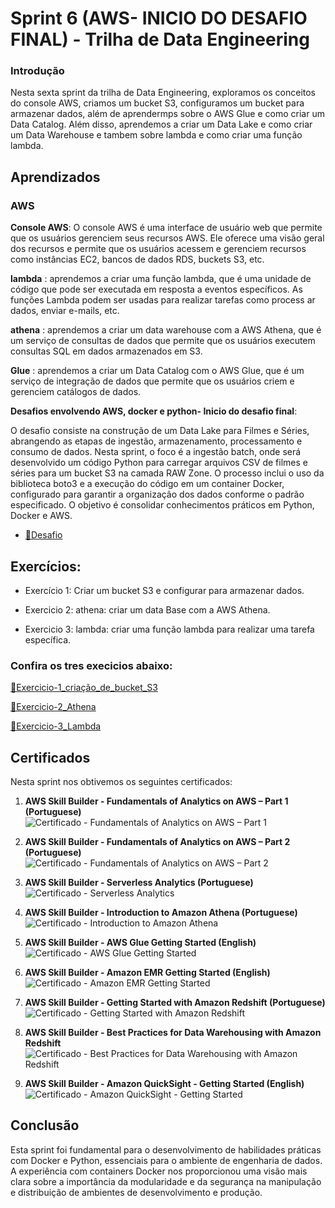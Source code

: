 # Sprint 6 (AWS- INICIO DO DESAFIO FINAL) - Trilha de Data Engineering

### Introdução

Nesta sexta sprint da trilha de Data Engineering, exploramos os conceitos do console AWS, criamos um bucket S3, configuramos um bucket para armazenar dados, além de aprendermps sobre o AWS Glue e como criar um Data Catalog. Além disso, aprendemos a criar um Data Lake e como criar um Data Warehouse e tambem sobre lambda e como criar uma função lambda.
## Aprendizados

### AWS
 **Console AWS**: O console AWS é uma interface de usuário web que permite que os usuários gerenciem seus recursos AWS. Ele oferece uma visão geral dos recursos e permite que os usuários acessem e gerenciem recursos como instâncias EC2, bancos de dados RDS, buckets S3, etc.

 **lambda** : aprendemos a criar uma função lambda, que é uma unidade de código que pode ser executada em resposta a eventos específicos. As funções Lambda podem ser usadas para realizar tarefas como process ar dados, enviar e-mails, etc.

 **athena** : aprendemos a criar um data warehouse com a AWS Athena, que é um serviço de consultas de dados que permite que os usuários executem consultas SQL em dados armazenados em S3.

 **Glue** : aprendemos a criar um Data Catalog com o AWS Glue, que é um serviço de integração de dados que permite que os usuários criem e gerenciem catálogos de dados.
 

**Desafios envolvendo AWS, docker e python- Inicio do desafio final**: 

O desafio consiste na construção de um Data Lake para Filmes e Séries, abrangendo as etapas de ingestão, armazenamento, processamento e consumo de dados. Nesta sprint, o foco é a ingestão batch, onde será desenvolvido um código Python para carregar arquivos CSV de filmes e séries para um bucket S3 na camada RAW Zone. O processo inclui o uso da biblioteca boto3 e a execução do código em um container Docker, configurado para garantir a organização dos dados conforme o padrão especificado. O objetivo é consolidar conhecimentos práticos em Python, Docker e AWS.

- [📁Desafio](../sprint_6/desafio)



## Exercícios: 

- Exercício 1: Criar um bucket S3 e configurar para armazenar dados.

- Exercicio 2: athena: criar um data Base com a AWS Athena.

- Exercicio 3: lambda: criar uma função lambda para realizar uma tarefa específica.

### Confira os tres execicios abaixo:

 [📁Exercicio-1_criação_de_bucket_S3](../sprint_6/exercicios/README_exercicio.md)

  [📁Exercicio-2_Athena](../sprint_6/exercicios/README_athena.md)

   [📁Exercicio-3_Lambda](../sprint_6/exercicios/README_lambda.md)

## Certificados
Nesta sprint nos obtivemos os seguintes certificados: 

1. **AWS Skill Builder - Fundamentals of Analytics on AWS – Part 1 (Portuguese)**  
   ![Certificado - Fundamentals of Analytics on AWS – Part 1](../sprint_6/certificados/pt-p1.png)

2. **AWS Skill Builder - Fundamentals of Analytics on AWS – Part 2 (Portuguese)**  
   ![Certificado - Fundamentals of Analytics on AWS – Part 2](../sprint_6/certificados/pt-p2.png)

3. **AWS Skill Builder - Serverless Analytics (Portuguese)**  
   ![Certificado - Serverless Analytics](../sprint_6/certificados/servereless.png)

4. **AWS Skill Builder - Introduction to Amazon Athena (Portuguese)**  
   ![Certificado - Introduction to Amazon Athena](../sprint_6/certificados/athena.png)

5. **AWS Skill Builder - AWS Glue Getting Started (English)**  
   ![Certificado - AWS Glue Getting Started](../sprint_6/certificados/glue.png)

6. **AWS Skill Builder - Amazon EMR Getting Started (English)**  
   ![Certificado - Amazon EMR Getting Started](../sprint_6/certificados/EMR.png)

7. **AWS Skill Builder - Getting Started with Amazon Redshift (Portuguese)**  
   ![Certificado - Getting Started with Amazon Redshift](../sprint_6/certificados/redshift.png)

8. **AWS Skill Builder - Best Practices for Data Warehousing with Amazon Redshift**  
   ![Certificado - Best Practices for Data Warehousing with Amazon Redshift](../sprint_6/certificados/dest_redshift.png)

9. **AWS Skill Builder - Amazon QuickSight - Getting Started (English)**  
   ![Certificado - Amazon QuickSight - Getting Started](../sprint_6/certificados/quik.png)

## Conclusão

Esta sprint foi fundamental para o desenvolvimento de habilidades práticas com Docker e Python, essenciais para o ambiente de engenharia de dados. A experiência com containers Docker nos proporcionou uma visão mais clara sobre a importância da modularidade e da segurança na manipulação e distribuição de ambientes de desenvolvimento e produção.


